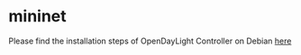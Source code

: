 # mininet

Please find the installation steps of OpenDayLight Controller on Debian [here](https://john.soban.ski/how-to-install-opendaylight-as-a-service-on-ubuntu.html) 
